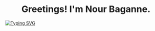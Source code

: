 <h1 align='center'> Greetings! I'm Nour Baganne.</h1>

<a href="https://git.io/typing-svg"><img src="https://readme-typing-svg.demolab.com?font=Fira+Code&pause=1000&color=F7CA0E&center=true&vCenter=true&random=false&width=435&lines=Welcome+to+My+Github+Profile;Software+Engineer+%40+Retain+Health" alt="Typing SVG" /></a>
